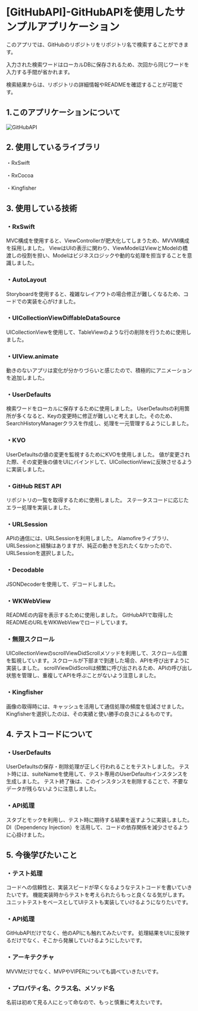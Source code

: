 # [GitHubAPI]-GitHubAPIを使用したサンプルアプリケーション
このアプリでは、GitHubのリポジトリをリポジトリ名で検索することができます。

入力された検索ワードはローカルDBに保存されるため、次回から同じワードを入力する手間が省かれます。

検索結果からは、リポジトリの詳細情報やREADMEを確認することが可能です。
## 1.このアプリケーションについて
![GitHubAPI](https://github.com/tibita11/GitHubAPI/assets/108079580/b6c53cd1-a798-46e6-bb97-6a39b1b3c050)

## 2. 使用しているライブラリ
・RxSwift

・RxCocoa

・Kingfisher
## 3. 使用している技術
### ・RxSwift

MVC構成を使用すると、ViewControllerが肥大化してしまうため、MVVM構成を採用しました。
ViewはUIの表示に関わり、ViewModelはViewとModelの橋渡しの役割を担い、Modelはビジネスロジックや動的な処理を担当することを意識しました。

### ・AutoLayout

Storyboardを使用すると、複雑なレイアウトの場合修正が難しくなるため、コードでの実装を心がけました。

### ・UICollectionViewDiffableDataSource

UICollectionViewを使用して、TableViewのような行の削除を行うために使用しました。

### ・UIView.animate

動きのないアプリは変化が分かりづらいと感じたので、積極的にアニメーションを追加しました。

### ・UserDefaults

検索ワードをローカルに保存するために使用しました。
UserDefaultsの利用箇所が多くなると、Keyの変更時に修正が難しいと考えました。そのため、SearchHistoryManagerクラスを作成し、処理を一元管理するようにしました。

### ・KVO

UserDefaultsの値の変更を監視するためにKVOを使用しました。
値が変更された際、その変更後の値をUIにバインドして、UICollectionViewに反映させるように実装しました。

### ・GitHub REST API

リポジトリの一覧を取得するために使用しました。
ステータスコードに応じたエラー処理を実装しました。

### ・URLSession

APIの通信には、URLSessionを利用しました。
Alamofireライブラリ、URLSessionと経験はありますが、純正の動きを忘れたくなかったので、URLSessionを選択しました。

### ・Decodable
JSONDecoderを使用して、デコードしました。

### ・WKWebView

READMEの内容を表示するために使用しました。
GitHubAPIで取得したREADMEのURLをWKWebViewでロードしています。

### ・無限スクロール

UICollectionViewのscrollViewDidScrollメソッドを利用して、スクロール位置を監視しています。スクロールが下部まで到達した場合、APIを呼び出すように実装しました。
scrollViewDidScrollは頻繁に呼び出されるため、APIの呼び出し状態を管理し、重複してAPIを呼ぶことがないよう注意しました。

### ・Kingfisher

画像の取得時には、キャッシュを活用して通信処理の頻度を低減させました。
Kingfisherを選択したのは、その実績と使い勝手の良さによるものです。
## 4. テストコードについて
### ・UserDefaults

UserDefaultsの保存・削除処理が正しく行われることをテストしました。
テスト時には、suiteNameを使用して、テスト専用のUserDefaultsインスタンスを生成しました。
テスト終了後は、このインスタンスを削除することで、不要なデータが残らないように注意しました。

### ・API処理

スタブとモックを利用し、テスト時に期待する結果を返すように実装しました。
DI（Dependency Injection）を活用して、コードの依存関係を減少させるように心掛けました。
## 5. 今後学びたいこと
### ・テスト処理

コードへの信頼性と、実装スピードが早くなるようなテストコードを書いていきたいです。
機能実装時からテストを考えられたらもっと良くなる気がします。
ユニットテストをベースとしてUIテストも実装していけるようになりたいです。

### ・API処理

GitHubAPIだけでなく、他のAPIにも触れてみたいです。
処理結果をUIに反映するだけでなく、そこから発展していけるようにしたいです。

### ・アーキテクチャ

MVVMだけでなく、MVPやVIPERについても調べていきたいです。

### ・プロパティ名、クラス名、メソッド名

名前は初めて見る人にとって命なので、もっと慎重に考えたいです。
